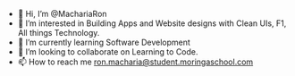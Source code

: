 - 👋 Hi, I’m @MachariaRon
- 👀 I’m interested in Building Apps and Website designs with Clean UIs, F1, All things Technology.
- 🌱 I’m currently learning Software Development
- 💞️ I’m looking to collaborate on Learning to Code.
- 📫 How to reach me ron.macharia@student.moringaschool.com

<!---
MachariaRon/MachariaRon is a ✨ special ✨ repository because its `README.md` (this file) appears on your GitHub profile.
You can click the Preview link to take a look at your changes.
--->
